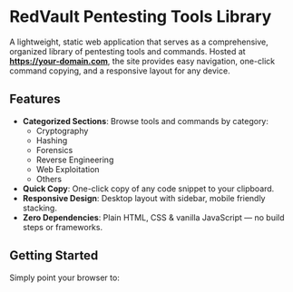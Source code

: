 # RedVault Pentesting Tools Library

A lightweight, static web application that serves as a comprehensive, organized library of pentesting tools and commands. Hosted at **https://your-domain.com**, the site provides easy navigation, one-click command copying, and a responsive layout for any device.

## Features

- **Categorized Sections**: Browse tools and commands by category:
  - Cryptography  
  - Hashing  
  - Forensics  
  - Reverse Engineering  
  - Web Exploitation  
  - Others  
- **Quick Copy**: One-click copy of any code snippet to your clipboard.  
- **Responsive Design**: Desktop layout with sidebar, mobile friendly stacking.  
- **Zero Dependencies**: Plain HTML, CSS & vanilla JavaScript — no build steps or frameworks.  

## Getting Started

Simply point your browser to:

